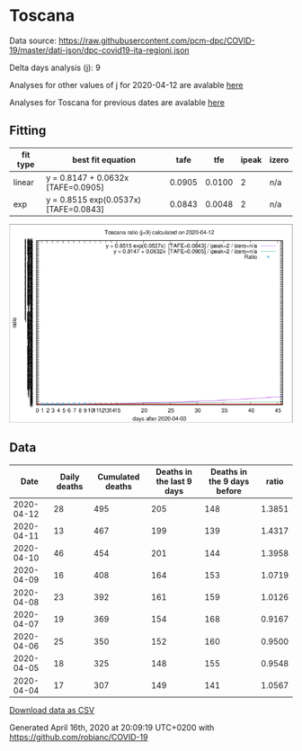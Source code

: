 # Toscana

Data source: https://raw.githubusercontent.com/pcm-dpc/COVID-19/master/dati-json/dpc-covid19-ita-regioni.json

Delta days analysis (j): 9

Analyses for other values of j for 2020-04-12 are avalable [here](../2020-04-12/README.md)

Analyses for Toscana for previous dates are avalable [here](../README.md)

## Fitting 
|fit type|best fit equation|tafe|tfe|ipeak|izero|
|-------|-----|--------|------|---|---|
|linear|y = 0.8147 + 0.0632x  [TAFE=0.0905]|0.0905|0.0100|2|n/a|
|exp|y = 0.8515 exp(0.0537x)  [TAFE=0.0843]|0.0843|0.0048|2|n/a|

![Plot](COVID-19_toscana_j9_2020-04-12.png)

## Data
|Date|Daily deaths|Cumulated deaths|Deaths in the last 9 days|Deaths in the 9 days before|ratio|
|----|----------|-----------|-------|--------------------|-----|
|2020-04-12|28|495|205|148|1.3851|
|2020-04-11|13|467|199|139|1.4317|
|2020-04-10|46|454|201|144|1.3958|
|2020-04-09|16|408|164|153|1.0719|
|2020-04-08|23|392|161|159|1.0126|
|2020-04-07|19|369|154|168|0.9167|
|2020-04-06|25|350|152|160|0.9500|
|2020-04-05|18|325|148|155|0.9548|
|2020-04-04|17|307|149|141|1.0567|

[Download data as CSV](COVID-19_toscana_j9_2020-04-12.csv)

Generated April 16th, 2020 at 20:09:19 UTC+0200 with https://github.com/robianc/COVID-19
